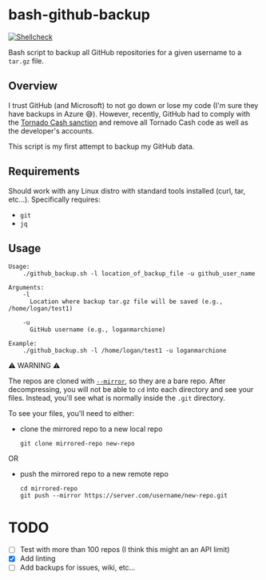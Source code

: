 # bash-github-backup

[![Shellcheck](https://github.com/loganmarchione/bash-github-backup/actions/workflows/main.yml/badge.svg)](https://github.com/loganmarchione/bash-github-backup/actions/workflows/main.yml)

Bash script to backup all GitHub repositories for a given username to a `tar.gz` file.

## Overview
I trust GitHub (and Microsoft) to not go down or lose my code (I'm sure they have backups in Azure 😅). However, recently, GitHub had to comply with the [Tornado Cash sanction](https://www.theregister.com/2022/08/10/github_tornado_cookies/) and remove all Tornado Cash code as well as the developer's accounts.

This script is my first attempt to backup my GitHub data.

## Requirements
Should work with any Linux distro with standard tools installed (curl, tar, etc...). Specifically requires: 
- `git`
- `jq`

## Usage
```
Usage:
    ./github_backup.sh -l location_of_backup_file -u github_user_name

Arguments:
    -l
      Location where backup tar.gz file will be saved (e.g., /home/logan/test1)

    -u
      GitHub username (e.g., loganmarchione)

Example:
    ./github_backup.sh -l /home/logan/test1 -u loganmarchione
```

⚠️ WARNING ⚠️

The repos are cloned with [`--mirror`](https://git-scm.com/docs/git-clone#Documentation/git-clone.txt---mirror), so they are a bare repo. After decompressing, you will not be able to `cd` into each directory and see your files. Instead, you'll see what is normally inside the `.git` directory.

To see your files, you'll need to either:

- clone the mirrored repo to a new local repo

  ```
  git clone mirrored-repo new-repo
  ```

OR

- push the mirrored repo to a new remote repo

  ```
  cd mirrored-repo
  git push --mirror https://server.com/username/new-repo.git
  ```


# TODO
- [ ] Test with more than 100 repos (I think this might an an API limit)
- [x] Add linting
- [ ] Add backups for issues, wiki, etc...